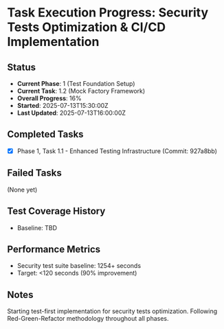 # Task Execution Progress: Security Tests Optimization & CI/CD Implementation

## Status
- **Current Phase**: 1 (Test Foundation Setup)
- **Current Task**: 1.2 (Mock Factory Framework)
- **Overall Progress**: 16%
- **Started**: 2025-07-13T15:30:00Z
- **Last Updated**: 2025-07-13T16:00:00Z

## Completed Tasks
- [x] Phase 1, Task 1.1 - Enhanced Testing Infrastructure (Commit: 927a8bb)

## Failed Tasks
(None yet)

## Test Coverage History
- Baseline: TBD

## Performance Metrics
- Security test suite baseline: 1254+ seconds
- Target: <120 seconds (90% improvement)

## Notes
Starting test-first implementation for security tests optimization.
Following Red-Green-Refactor methodology throughout all phases.